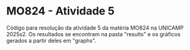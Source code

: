 # MO824 - Atividade 5

Código para resolução da atividade 5 da matéria MO824 na UNICAMP 2025s2. Os resultados se encontram na pasta "results" e os gráficos gerados a partir deles em "graphs".